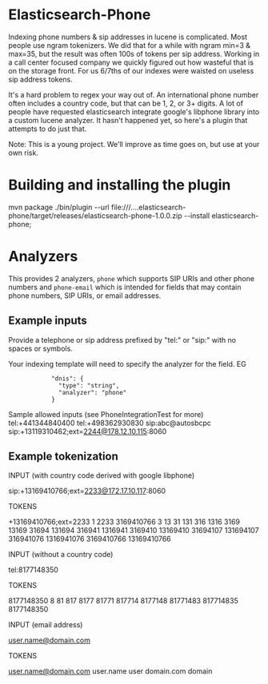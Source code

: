 # Elasticsearch-Phone

Indexing phone numbers & sip addresses in lucene is complicated. Most people use ngram tokenizers. We did that for a while with ngram min=3 & max=35, but the result was often 100s of tokens per sip address. Working in a call center focused company we quickly figured out how wasteful that is on the storage front. For us 6/7ths of our indexes were waisted on useless sip address tokens.

It's a hard problem to regex your way out of. An international phone number often includes a country code, but that can be 1, 2, or 3+ digits. A lot of people have requested elasticsearch integrate google's libphone library into a custom lucene analyzer. It hasn't happened yet, so here's a plugin that attempts to do just that.

Note: This is a young project. We'll improve as time goes on, but use at your own risk.

# Building and installing the plugin
mvn package
./bin/plugin --url file:///....elasticsearch-phone/target/releases/elasticsearch-phone-1.0.0.zip --install elasticsearch-phone;

# Analyzers

This provides 2 analyzers, `phone` which supports SIP URIs and other phone numbers and `phone-email` which is intended for fields that may contain phone numbers, SIP URIs, or email addresses.

## Example inputs

Provide a telephone or sip address prefixed by "tel:" or "sip:" with no spaces or symbols.

Your indexing template will need to specify the analyzer for the field. EG
```
            "dnis": {
              "type": "string",
              "analyzer": "phone"
            }
```

Sample allowed inputs (see PhoneIntegrationTest for more)
tel:+441344840400
tel:+498362930830
sip:abc@autosbcpc
sip:+13119310462;ext=2244@178.12.10.115:8060

## Example tokenization

INPUT (with country code derived with google libphone)

sip:+13169410766;ext=2233@172.17.10.117:8060

TOKENS

+13169410766;ext=2233
1
2233
3169410766
3
13
31
131
316
1316
3169
13169
31694
131694
316941
1316941
3169410
13169410
31694107
131694107
316941076
1316941076
3169410766
13169410766

INPUT (without a country code)

tel:8177148350

TOKENS

8177148350
8
81
817
8177
81771
817714
8177148
81771483
817714835
8177148350

INPUT (email address)

user.name@domain.com

TOKENS

user.name@domain.com
user.name
user
domain.com
domain

